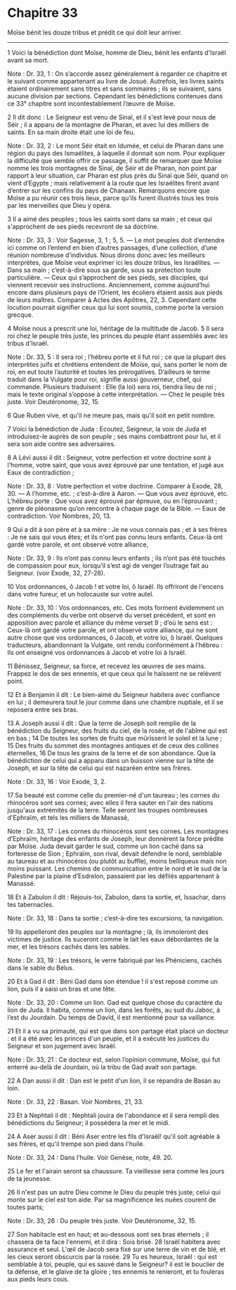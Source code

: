 # Chapitre 33

Moïse bénit les douze tribus et prédit ce qui doit leur arriver.

***

1 Voici la bénédiction dont Moïse, homme de Dieu, bénit les enfants d'Israël avant sa mort.

<span class="bible-note">Note : </span> Dr. 33, 1 : On s’accorde assez généralement à regarder ce chapitre et le suivant comme appartenant au livre de Josué. Autrefois, les livres saints étaient ordinairement sans titres et sans sommaires ; ils se suivaient, sans aucune division par sections. Cependant les bénédictions contenues dans ce 33° chapitre sont incontestablement l’œuvre de Moïse.

2 Il dit donc : Le Seigneur est venu de Sinaï, et il s'est levé pour nous de Séir ; il a apparu de la montagne de Pharan, et avec lui des milliers de saints. En sa main droite était une loi de feu.

<span class="bible-note">Note : </span> Dr. 33, 2 : Le mont Séir était en Idumée, et celui de Pharan dans une région du pays des Ismaélites, à laquelle il donnait son nom. Pour expliquer la difficulté que semble offrir ce passage, il suffit de remarquer que Moïse nomme les trois montagnes de Sinaï, de Séir et de Pharan, non point par rapport à leur situation, car Pharan est plus près du Sinaï que Séir, quand on vient d’Egypte ; mais relativement à la route que les Israélites firent avant d’entrer sur les confins du pays de Chanaan. Remarquons encore que Moïse a pu réunir ces trois lieux, parce qu’ils furent illustrés tous les trois par les merveilles que Dieu y opéra.

3 Il a aimé des peuples ; tous les saints sont dans sa main ; et ceux qui s'approchent de ses pieds recevront de sa doctrine.

<span class="bible-note">Note : </span> Dr. 33, 3 : Voir Sagesse, 3, 1 ; 5, 5. ― Le mot peuples doit d’entendre ici comme on l’entend en bien d’autres passages, d’une collection, d’une réunion nombreuse d’individus. Nous dirons donc avec les meilleurs interprètes, que Moïse veut exprimer ici les douze tribus, les Israélites. ― Dans sa main ; c’est-à-dire sous sa garde, sous sa protection toute particulière. ― Ceux qui s’approchent de ses pieds, ses disciples, qui viennent recevoir ses instructions. Anciennement, comme aujourd’hui encore dans plusieurs pays de l’Orient, les écoliers étaient assis aux pieds de leurs maîtres. Comparer à Actes des Apôtres, 22, 3. Cependant cette locution pourrait signifier ceux qui lui sont soumis, comme porte la version grecque.

4 Moïse nous a prescrit une loi, héritage de la multitude de Jacob. 5 Il sera roi chez le peuple très juste, les princes du peuple étant assemblés avec les tribus d'Israël.

<span class="bible-note">Note : </span> Dr. 33, 5 : Il sera roi ; l’hébreu porte et il fut roi ; ce que la plupart des interprètes juifs et chrétiens entendent de Moïse, qui, sans porter le nom de roi, en eut toute l’autorité et toutes les prérogatives. D’ailleurs le terme traduit dans la Vulgate pour roi, signifie aussi gouverneur, chef, qui commande. Plusieurs traduisent : Elle (la loi) sera roi, tiendra lieu de roi ; mais le texte original s’oppose à cette interprétation. ― Chez le peuple très juste. Voir Deutéronome, 32, 15.

6 Que Ruben vive, et qu'il ne meure pas, mais qu'il soit en petit nombre.


7 Voici la bénédiction de Juda : Ecoutez, Seigneur, la voix de Juda et introduisez-le auprès de son peuple ; ses mains combattront pour lui, et il sera son aide contre ses adversaires.


8 A Lévi aussi il dit : Seigneur, votre perfection et votre doctrine sont à l'homme, votre saint, que vous avez éprouvé par une tentation, et jugé aux Eaux de contradiction ;

<span class="bible-note">Note : </span> Dr. 33, 8 : Votre perfection et votre doctrine. Comparer à Exode, 28, 30. ― A l’homme, etc. ; c’est-à-dire à Aaron. ― Que vous avez éprouvé, etc. L’hébreu porte : Que vous avez éprouvé par épreuve, ou en l’éprouvant ; genre de pléonasme qu’on rencontre à chaque page de la Bible. ― Eaux de contradiction. Voir Nombres, 20, 13.

9 Qui a dit à son père et à sa mère : Je ne vous connais pas ; et à ses frères : Je ne sais qui vous êtes; et ils n'ont pas connu leurs enfants. Ceux-là ont gardé votre parole, et ont observé votre alliance,

<span class="bible-note">Note : </span> Dr. 33, 9 : Ils n’ont pas connu leurs enfants ; ils n’ont pas été touchés de compassion pour eux, lorsqu’il s’est agi de venger l’outrage fait au Seigneur. (voir Exode, 32, 27-28).

10 Vos ordonnances, ô Jacob ! et votre loi, ô Israël. Ils offriront de l'encens dans votre fureur, et un holocauste sur votre autel.

<span class="bible-note">Note : </span> Dr. 33, 10 : Vos ordonnances, etc. Ces mots forment évidemment un des compléments du verbe ont observé du verset précédent, et sont en apposition avec parole et alliance du même verset 9 ; d’où le sens est : Ceux-là ont gardé votre parole, et ont observé votre alliance, qui ne sont autre chose que vos ordonnances, ô Jacob, et votre loi, ô Israël. Quelques traducteurs, abandonnant la Vulgate, ont rendu conformément à l’hébreu : Ils ont enseigné vos ordonnances à Jacob et votre loi à Israël.

11 Bénissez, Seigneur, sa force, et recevez les œuvres de ses mains. Frappez le dos de ses ennemis, et que ceux qui le haïssent ne se relèvent point.


12 Et à Benjamin il dit : Le bien-aimé du Seigneur habitera avec confiance en lui ; il demeurera tout le jour comme dans une chambre nuptiale, et il se reposera entre ses bras.


13 A Joseph aussi il dit : Que la terre de Joseph soit remplie de la bénédiction du Seigneur, des fruits du ciel, de la rosée, et de l'abîme qui est en bas ; 14 De toutes les sortes de fruits que mûrissent le soleil et la lune ; 15 Des fruits du sommet des montagnes antiques et de ceux des collines éternelles, 16 De tous les grains de la terre et de son abondance. Que la bénédiction de celui qui a apparu dans un buisson vienne sur la tête de Joseph, et sur la tête de celui qui est nazaréen entre ses frères.

<span class="bible-note">Note : </span> Dr. 33, 16 : Voir Exode, 3, 2.

17 Sa beauté est comme celle du premier-né d'un taureau ; les cornes du rhinocéros sont ses cornes; avec elles il fera sauter en l'air des nations jusqu'aux extrémités de la terre. Telle seront les troupes nombreuses d'Ephraïm, et tels les milliers de Manassé,

<span class="bible-note">Note : </span> Dr. 33, 17 : Les cornes du rhinocéros sont ses cornes. Les montagnes d’Ephraïm, héritage des enfants de Joseph, leur donnèrent la force prédite par Moïse. Juda devait garder le sud, comme un lion caché dans sa forteresse de Sion ; Ephraïm, son rival, devait défendre le nord, semblable au taureau et au rhinocéros (ou plutôt au buffle), moins belliqueux mais non moins puissant. Les chemins de communication entre le nord et le sud de la Palestine par la plaine d’Esdrelon, passaient par les défilés appartenant à Manassé.

18 Et à Zabulon il dit : Réjouis-toi, Zabulon, dans ta sortie, et, Issachar, dans tes tabernacles.

<span class="bible-note">Note : </span> Dr. 33, 18 : Dans ta sortie ; c’est-à-dire tes excursions, ta navigation.

19 Ils appelleront des peuples sur la montagne ; là, ils immoleront des victimes de justice. Ils suceront comme le lait les eaux débordantes de la mer, et les trésors cachés dans les sables.

<span class="bible-note">Note : </span> Dr. 33, 19 : Les trésors, le verre fabriqué par les Phéniciens, cachés dans le sable du Bélus.


20 Et à Gad il dit : Béni Gad dans son étendue ! il s'est reposé comme un lion, puis il a saisi un bras et une tête.

<span class="bible-note">Note : </span> Dr. 33, 20 : Comme un lion. Gad eut quelque chose du caractère du lion de Juda. Il habita, comme un lion, dans les forêts, au sud du Jaboc, à l’est du Jourdain. Du temps de David, il est mentionné pour sa vaillance.

21 Et il a vu sa primauté, qui est que dans son partage était placé un docteur : et il a été avec les princes d'un peuple, et il a exécuté les justices du Seigneur et son jugement avec Israël.

<span class="bible-note">Note : </span> Dr. 33, 21 : Ce docteur est, selon l’opinion commune, Moïse, qui fut enterré au-delà de Jourdain, où la tribu de Gad avait son partage.


22 A Dan aussi il dit : Dan est le petit d'un lion, il se répandra de Basan au loin.

<span class="bible-note">Note : </span> Dr. 33, 22 : Basan. Voir Nombres, 21, 33.

23 Et à Nephtali il dit : Nephtali jouira de l'abondance et il sera rempli des bénédictions du Seigneur; il possédera la mer et le midi.


24 A Aser aussi il dit : Béni Aser entre les fils d'Israël! qu'il soit agréable à ses frères, et qu'il trempe son pied dans l'huile.

<span class="bible-note">Note : </span> Dr. 33, 24 : Dans l’huile. Voir Genèse, note, 49. 20.

25 Le fer et l'airain seront sa chaussure. Ta vieillesse sera comme les jours de ta jeunesse.


26 Il n'est pas un autre Dieu comme le Dieu du peuple très juste; celui qui monte sur le ciel est ton aide. Par sa magnificence les nuées courent de toutes parts;

<span class="bible-note">Note : </span> Dr. 33, 26 : Du peuple très juste. Voir Deutéronome, 32, 15.

27 Son habitacle est en haut; et au-dessous sont ses bras éternels ; il chassera de ta face l'ennemi, et il dira : Sois brisé. 28 Israël habitera avec assurance et seul. L'œil de Jacob sera fixé sur une terre de vin et de blé, et les cieux seront obscurcis par la rosée. 29 Tu es heureux, Israël : qui est semblable à toi, peuple, qui es sauvé dans le Seigneur? il est le bouclier de ta défense, et le glaive de ta gloire ; tes ennemis te renieront, et tu fouleras aux pieds leurs cous.

